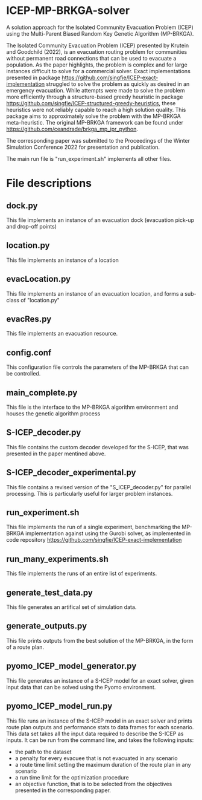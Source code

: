 # ICEP-MP-BRKGA-solver
A solution approach for the Isolated Community Evacuation Problem (ICEP) using the Multi-Parent Biased Random Key Genetic Algorithm (MP-BRKGA).

The Isolated Community Evacuation Problem (ICEP) presented by Krutein and Goodchild (2022), is an evacuation routing problem for communities without permanent road connections that can be used to evacuate a population. As the paper highlights, the problem is complex and for large instances difficult to solve for a commercial solver. Exact implementations presented in package https://github.com/singfie/ICEP-exact-implementation struggled to solve the problem as quickly as desired in an emergency evacuation. While attempts were made to solve the problem more efficiently through a structure-based greedy heuristic in package https://github.com/singfie/ICEP-structured-greedy-heuristics, these heuristics were not reliably capable to reach a high solution quality. This package aims to approximately solve the problem with the MP-BRKGA meta-heuristic. The original MP-BRKGA framework can be found under https://github.com/ceandrade/brkga_mp_ipr_python. 

The corresponding paper was submitted to the Proceedings of the Winter Simulation Conference 2022 for presentation and publication. 

The main run file is "run_experiment.sh" implements all other files. 

# File descriptions

## dock.py
This file implements an instance of an evacuation dock (evacuation pick-up and drop-off points)

## location.py
This file implements an instance of a location

## evacLocation.py
This file implements an instance of an evacuation location, and forms a sub-class of "location.py"

## evacRes.py
This file implements an evacuation resource. 

## config.conf
This configuration file controls the parameters of the MP-BRKGA that can be controlled. 

## main_complete.py
This file is the interface to the MP-BRKGA algorithm environment and houses the genetic algorithm process

## S-ICEP_decoder.py
This file contains the custom decoder developed for the S-ICEP, that was presented in the paper mentined above. 

## S-ICEP_decoder_experimental.py
This file contains a revised version of the "S_ICEP_decoder.py" for parallel processing. This is particularly useful for larger problem instances. 

## run_experiment.sh 
This file implements the run of a single experiment, benchmarking the MP-BRKGA implementation against using the Gurobi solver, as implemented in code repository https://github.com/singfie/ICEP-exact-implementation

## run_many_experiments.sh
This file implements the runs of an entire list of experiments. 

## generate_test_data.py
This file generates an artifical set of simulation data.

## generate_outputs.py
This file prints outputs from the best solution of the MP-BRKGA, in the form of a route plan. 

## pyomo_ICEP_model_generator.py
This file generates an instance of a S-ICEP model for an exact solver, given input data that can be solved using the Pyomo environment.

## pyomo_ICEP_model_run.py
This file runs an instance of the S-ICEP model in an exact solver and prints route plan outputs and performance stats to data frames for each scenario.
This data set takes all the input data required to describe the S-ICEP as inputs. It can be run from the command line,
and takes the following inputs:
- the path to the dataset
- a penalty for every evacuee that is not evacuated in any scenario
- a route time limit setting the maximum duration of the route plan in any scenario
- a run time limit for the optimization procedure
- an objective function, that is to be selected from the objectives presented in the corresponding paper.  

